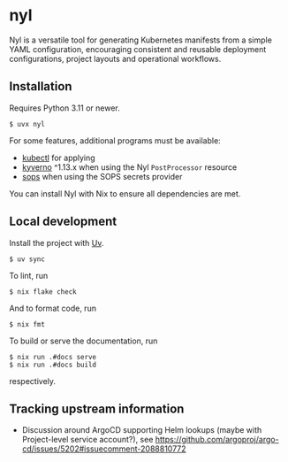# nyl

Nyl is a versatile tool for generating Kubernetes manifests from a simple YAML configuration, encouraging
consistent and reusable deployment configurations, project layouts and operational workflows.

## Installation

Requires Python 3.11 or newer.

    $ uvx nyl

For some features, additional programs must be available:

* [kubectl](https://kubernetes.io/de/docs/reference/kubectl/) for applying
* [kyverno](https://kyverno.io/docs/kyverno-cli/) ^1.13.x when using the Nyl `PostProcessor` resource
* [sops](https://github.com/getsops/sops) when using the SOPS secrets provider

You can install Nyl with Nix to ensure all dependencies are met.

## Local development

Install the project with [Uv](https://docs.astral.sh/uv/).

    $ uv sync

To lint, run

    $ nix flake check

And to format code, run

    $ nix fmt

To build or serve the documentation, run

    $ nix run .#docs serve
    $ nix run .#docs build

respectively.

## Tracking upstream information

* Discussion around ArgoCD supporting Helm lookups (maybe with Project-level service account?), see
  https://github.com/argoproj/argo-cd/issues/5202#issuecomment-2088810772
